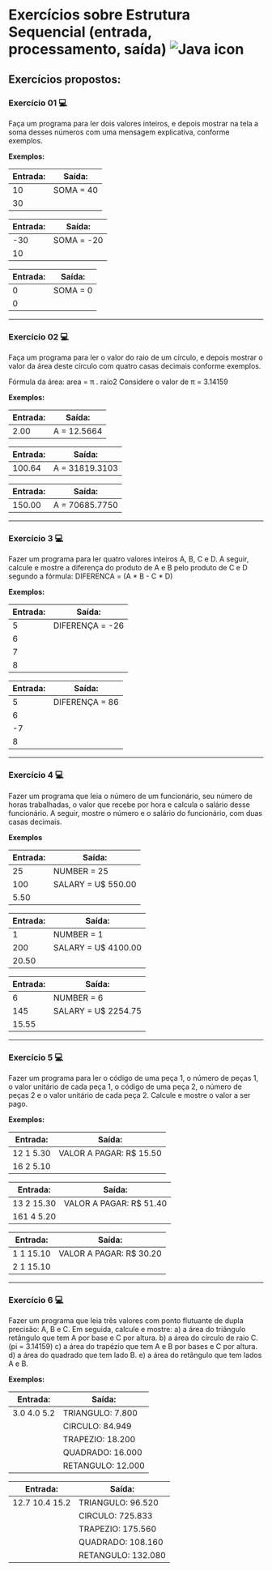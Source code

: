 # Exercícios sobre Estrutura Sequencial (entrada, processamento, saída)   ![Java icon](https://www.iconfinder.com/icons/4373217/download/png/32)

## Exercícios propostos:

### Exercício 01 💻

Faça um programa para ler dois valores inteiros, e depois mostrar na tela a soma desses números com uma
mensagem explicativa, conforme exemplos.

**Exemplos:**

| Entrada:| Saída:      |
|---------|-------------|
| 10      | SOMA = 40   |
| 30      |             |

| Entrada:| Saída:      |
|---------|-------------|
| -30     | SOMA = -20  |
| 10      |             |

| Entrada:| Saída:      |
|---------|-------------|
| 0       | SOMA = 0    |
| 0       |             |

---
### Exercício 02 💻

Faça um programa para ler o valor do raio de um círculo, e depois mostrar o valor da área deste círculo com quatro
casas decimais conforme exemplos.

Fórmula da área: area = π . raio2
Considere o valor de π = 3.14159

**Exemplos:**

| Entrada:| Saída:       |
|---------|--------------|
| 2.00    |A = 12.5664   |

| Entrada:| Saída:       |
|---------|--------------|
| 100.64  |A = 31819.3103|

| Entrada:| Saída:       |
|---------|--------------|
| 150.00  |A = 70685.7750|

---
### Exercício 3 💻

Fazer um programa para ler quatro valores inteiros A, B, C e D. A seguir, calcule e mostre a diferença do produto
de A e B pelo produto de C e D segundo a fórmula: DIFERENCA = (A * B - C * D)

**Exemplos:**

| Entrada:| Saída:        |
|---------|---------------|
|5        |DIFERENÇA = -26|
|6        |               |
|7        |               |
|8        |               |


| Entrada:| Saída:        |
|---------|---------------|
|5        |DIFERENÇA = 86 |
|6        |               |
|-7       |               |
|8        |               |

---
### Exercício 4 💻

Fazer um programa que leia o número de um funcionário, seu número de horas trabalhadas, o valor que recebe por
hora e calcula o salário desse funcionário. A seguir, mostre o número e o salário do funcionário, com duas casas
decimais.

**Exemplos**

| Entrada:  | Saída:              |
|-----------|---------------------|
|25         |NUMBER = 25          |
|100        |SALARY = U$ 550.00   |
|5.50       |                     |

| Entrada:   | Saída:             |
|------------|--------------------|
|1           |NUMBER = 1          |
|200         |SALARY = U$ 4100.00 |
|20.50       |                    |

| Entrada:   | Saída:             |
|------------|--------------------|
|6           |NUMBER = 6          |
|145         |SALARY = U$ 2254.75 |
|15.55       |                    |

---
### Exercício 5 💻

Fazer um programa para ler o código de uma peça 1, o número de peças 1, o valor unitário de cada peça 1, o
código de uma peça 2, o número de peças 2 e o valor unitário de cada peça 2. Calcule e mostre o valor a ser pago.

**Exemplos:**

| Entrada:   | Saída:                     |
|------------|----------------------------|
|12 1 5.30   |VALOR A PAGAR: R$ 15.50     |
|16 2 5.10   |                            |

| Entrada:    | Saída:                    |
|-------------|---------------------------|
|13 2 15.30   |VALOR A PAGAR: R$ 51.40    |
|161 4 5.20   |                           |

| Entrada:   | Saída:                     |
|------------|----------------------------|
|1 1 15.10   |VALOR A PAGAR: R$ 30.20     |
|2 1 15.10   |                            |

---
### Exercício 6 💻

Fazer um programa que leia três valores com ponto flutuante de dupla precisão: A, B e C. Em seguida, calcule e
mostre:
a) a área do triângulo retângulo que tem A por base e C por altura.
b) a área do círculo de raio C. (pi = 3.14159)
c) a área do trapézio que tem A e B por bases e C por altura.
d) a área do quadrado que tem lado B.
e) a área do retângulo que tem lados A e B.

**Exemplos:**

| Entrada:  | Saída:                |
|-----------|-----------------------|
|3.0 4.0 5.2|TRIANGULO: 7.800       |
|           |CIRCULO: 84.949        |
|           |TRAPEZIO: 18.200       |
|           |QUADRADO: 16.000       |
|           |RETANGULO: 12.000      |

| Entrada:     | Saída:             |
|--------------|--------------------|
|12.7 10.4 15.2|TRIANGULO: 96.520   |
|              |CIRCULO: 725.833    |
|              |TRAPEZIO: 175.560   |
|              |QUADRADO: 108.160   |
|              |RETANGULO: 132.080  | 






